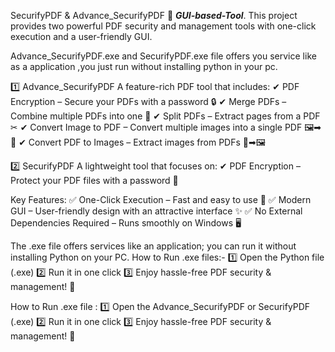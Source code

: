 SecurifyPDF & Advance_SecurifyPDF 🚀            ***GUI-based-Tool***.
This project provides two powerful PDF security and management tools with one-click execution and a user-friendly GUI.

Advance_SecurifyPDF.exe and  SecurifyPDF.exe file offers you service like as a application ,you just run without installing  python in your pc.

1️⃣ Advance_SecurifyPDF
A feature-rich PDF tool that includes:
✔ PDF Encryption – Secure your PDFs with a password 🔒
✔ Merge PDFs – Combine multiple PDFs into one 📑
✔ Split PDFs – Extract pages from a PDF ✂
✔ Convert Image to PDF – Convert multiple images into a single PDF 🖼➡📄
✔ Convert PDF to Images – Extract images from PDFs 📄➡🖼

2️⃣ SecurifyPDF
A lightweight tool that focuses on:
✔ PDF Encryption – Protect your PDF files with a password 🔐

Key Features:
✅ One-Click Execution – Fast and easy to use 🎯
✅ Modern GUI – User-friendly design with an attractive interface ✨
✅ No External Dependencies Required – Runs smoothly on Windows 🖥

The .exe file offers services like an application; you can run it without installing Python on your PC.
How to Run .exe files:-
1️⃣ Open the Python file (.exe)
2️⃣ Run it in one click
3️⃣ Enjoy hassle-free PDF security & management! 🚀

How to Run .exe file :
1️⃣ Open the Advance_SecurifyPDF or SecurifyPDF (.exe)
2️⃣ Run it in one click
3️⃣ Enjoy hassle-free PDF security & management! 🚀
